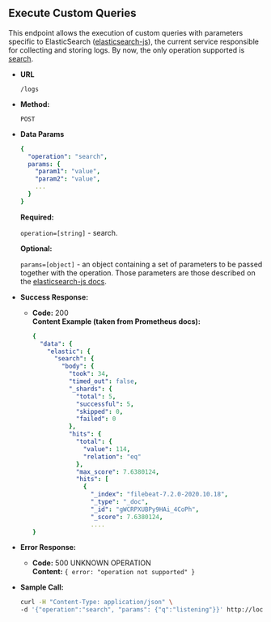 **Execute Custom Queries**
----
  This endpoint allows the execution of custom queries with parameters specific to ElasticSearch ([elasticsearch-js](https://www.elastic.co/guide/en/elasticsearch/client/javascript-api/7.x/api-reference.html)), the current service responsible for collecting and storing logs.
  By now, the only operation supported is [search](https://www.elastic.co/guide/en/elasticsearch/client/javascript-api/7.x/api-reference.html#_search).

* **URL**

  `/logs`

* **Method:**

  `POST`

* **Data Params**
  
  ```yaml
  {
    "operation": "search",
    params: {
      "param1": "value",
      "param2": "value",
      ...
    }
  }
  ```
   **Required:**
 
   `operation=[string]` - search.

   **Optional:**
 
   `params=[object]` - an object containing a set of parameters to be passed together with the operation. Those parameters are those described on the [elasticsearch-js docs](https://www.elastic.co/guide/en/elasticsearch/client/javascript-api/7.x/api-reference.html#_search).

* **Success Response:**

  * **Code:** 200 <br />
    **Content Example (taken from Prometheus docs):**
    ```yaml
    {
      "data": {
        "elastic": {
          "search": {
            "body": {
              "took": 34,
              "timed_out": false,
              "_shards": {
                "total": 5,
                "successful": 5,
                "skipped": 0,
                "failed": 0
              },
              "hits": {
                "total": {
                  "value": 114,
                  "relation": "eq"
                },
                "max_score": 7.6380124,
                "hits": [
                  {
                    "_index": "filebeat-7.2.0-2020.10.18",
                    "_type": "_doc",
                    "_id": "gWCRPXUBPy9HAi_4CoPh",
                    "_score": 7.6380124,
                    ....
    }
    ```
 
* **Error Response:**

  * **Code:** 500 UNKNOWN OPERATION <br />
    **Content:** `{ error: "operation not supported" }`

* **Sample Call:**

  ```sh
  curl -H "Content-Type: application/json" \
  -d '{"operation":"search", "params": {"q":"listening"}}' http://localhost:8081/logs
  ```
  

